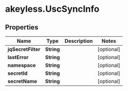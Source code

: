 # akeyless.UscSyncInfo

## Properties

Name | Type | Description | Notes
------------ | ------------- | ------------- | -------------
**jqSecretFilter** | **String** |  | [optional] 
**lastError** | **String** |  | [optional] 
**namespace** | **String** |  | [optional] 
**secretId** | **String** |  | [optional] 
**secretName** | **String** |  | [optional] 


